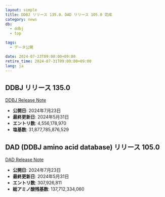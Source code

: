 ```yaml
---
layout: simple
title: DDBJ リリース 135.0，DAD リリース 105.0 完成
category: news
db:
  - ddbj
  - top

tags:
  - データ公開

date: 2024-07-23T09:00:00+09:00
retire_time: 2024-07-31T09:00:00+09:00
lang: ja
---
```


## DDBJ リリース 135.0
[DDBJ Release Note](https://ddbj.nig.ac.jp/public/ddbj_database/release_note_archive/ddbj/ddbjrel.135.txt)
- **公開日**: 2024年7月23日    
- **最終更新日**: 2024年5月31日    
- **エントリ数**:  4,556,178,970    
- **塩基数**: 31,877,785,876,529    

## DAD (DDBJ amino acid database) リリース 105.0
[DAD Release Note](https://ddbj.nig.ac.jp/public/ddbj_database/release_note_archive/dad/dadrel.105.txt)
- **公開日**: 2024年7月23日    
- **最終更新日**: 2024年5月31日    
- **エントリ数**: 307,926,811    
- **総アミノ酸残基数**: 137,712,334,060    

